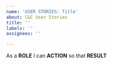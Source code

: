 ```yaml
---
name: 'USER STORIES: Title'
about: C&C User Stories
title: ''
labels: ''
assignees: ''

---
```


As a **ROLE** I can **ACTION** so that **RESULT**
